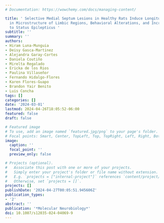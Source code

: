 ```yaml
---
# Documentation: https://wowchemy.com/docs/managing-content/

title: ' Selective Medial Septum Lesions in Healthy Rats Induce Longitudinal Changes
  in Microstructure of Limbic Regions, Behavioral Alterations, and Increased Susceptibility
  to Status Epilepticus '
subtitle: ''
summary: ''
authors:
- Hiram Luna-Munguia
- Deisy Gasca-Martinez
- Alejandra Garay-Cortes
- Daniela Coutiño
- Mirelta Regalado
- Ericka de los Rios
- Paulina Villaseñor
- Fernando Hidalgo-Flores
- Karen Flores-Guapo
- Brandon Yair Benito
- Luis Concha
tags: []
categories: []
date: '2024-03-01'
lastmod: 2024-04-26T18:05:52-06:00
featured: false
draft: false

# Featured image
# To use, add an image named `featured.jpg/png` to your page's folder.
# Focal points: Smart, Center, TopLeft, Top, TopRight, Left, Right, BottomLeft, Bottom, BottomRight.
image:
  caption: ''
  focal_point: ''
  preview_only: false

# Projects (optional).
#   Associate this post with one or more of your projects.
#   Simply enter your project's folder or file name without extension.
#   E.g. `projects = ["internal-project"]` references `content/project/deep-learning/index.md`.
#   Otherwise, set `projects = []`.
projects: []
publishDate: '2024-04-27T00:05:51.945606Z'
publication_types:
- '2'
abstract: ''
publication: '*Molecular Neurobiology*'
doi: 10.1007/s12035-024-04069-9
---
```

